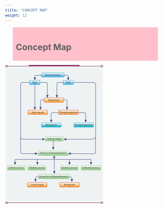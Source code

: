 ```yaml
---
title: 'CONCEPT MAP'
weight: 12
---
```

<blockquote style="background-color:pink; padding:10px; border-radius:5px;">

# Concept Map

</blockquote>

![Ramanujan](image_1.jpg)
<!-- <img src="image_1.jpg" alt="Ramanujan" width="1100" > -->